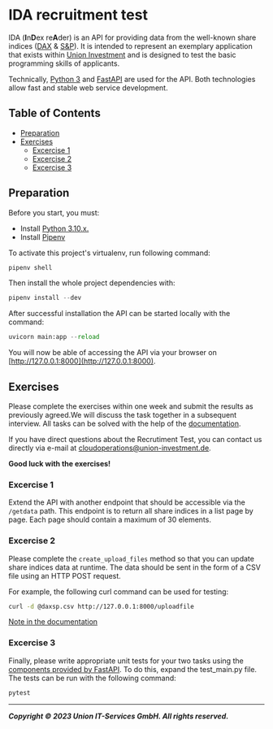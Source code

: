 <!-- omit in toc -->
# IDA recruitment test

IDA (**I**n**D**ex re**A**der) is an API for providing data from the well-known share indices ([DAX](https://en.wikipedia.org/wiki/DAX) & [S&P](https://en.wikipedia.org/wiki/S%26P_Global_Ratings)). It is intended to represent an exemplary application that exists within [Union Investment](https://www.union-investment.de/startseite) and is designed to test the basic programming skills of applicants.

Technically, [Python 3](https://www.python.org/) and [FastAPI](https://fastapi.tiangolo.com/) are used for the API. Both technologies allow fast and stable web service development.

<!-- omit in toc -->
## Table of Contents

- [Preparation](#preparation)
- [Exercises](#exercises)
	- [Excercise 1](#excercise-1)
	- [Excercise 2](#excercise-2)
	- [Excercise 3](#excercise-3)

## Preparation

Before you start, you must:

- Install [Python 3.10.x.](https://www.python.org/downloads/)
- Install [Pipenv](https://pipenv.pypa.io/en/latest/#install-pipenv-today)

To activate this project's virtualenv, run following command:

```python
pipenv shell
```

Then install the whole project dependencies with:

```python
pipenv install --dev
```

After successful installation the API can be started locally with the command:

```python
uvicorn main:app --reload
```

You will now be able of accessing the API via your browser on [http://127.0.0.1:8000](http://127.0.0.1:8000).

## Exercises

Please complete the exercises within one week and submit the results as previously agreed.We will discuss the task together in a subsequent interview. All tasks can be solved with the help of the [documentation](https://fastapi.tiangolo.com/).

If you have direct questions about the Recrutiment Test, you can contact us directly via e-mail at [cloudoperations@union-investment.de](mailto:cloudoperations@union-investment.de).

**Good luck with the exercises!**

### Excercise 1

Extend the API with another endpoint that should be accessible via the `/getdata` path. This endpoint is to return all share indices in a list page by page. Each page should contain a maximum of 30 elements.

### Excercise 2

Please complete the `create_upload_files` method so that you can update share indices data at runtime. The data should be sent in the form of a CSV file using an HTTP POST request.

For example, the following curl command can be used for testing:

```bash
curl -d @daxsp.csv http://127.0.0.1:8000/uploadfile
```

[Note in the documentation](https://fastapi.tiangolo.com/tutorial/request-files/)

### Excercise 3

Finally, please write appropriate unit tests for your two tasks using the [components provided by FastAPI](https://fastapi.tiangolo.com/tutorial/testing/).
To do this, expand the test_main.py file. The tests can be run with the following command:

```python
pytest
```

---
***Copyright © 2023 Union IT-Services GmbH. All rights reserved.***
